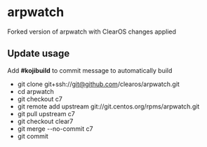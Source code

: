 # arpwatch

Forked version of arpwatch with ClearOS changes applied

## Update usage
  Add __#kojibuild__ to commit message to automatically build

* git clone git+ssh://git@github.com/clearos/arpwatch.git
* cd arpwatch
* git checkout c7
* git remote add upstream git://git.centos.org/rpms/arpwatch.git
* git pull upstream c7
* git checkout clear7
* git merge --no-commit c7
* git commit
